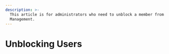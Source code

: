 ```yaml
---
description: >-
  This article is for administrators who need to unblock a member from Incident
  Management.
---
```


# Unblocking Users

